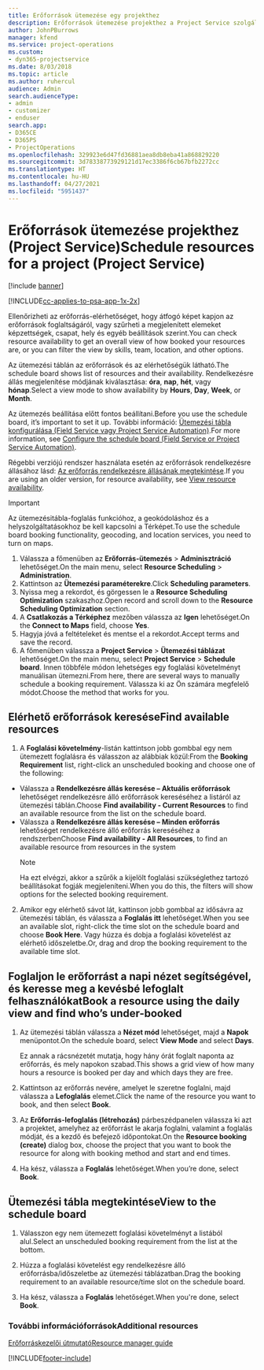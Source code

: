 ```yaml
---
title: Erőforrások ütemezése egy projekthez
description: Erőforrások ütemezése projekthez a Project Service szolgáltatásban
author: JohnPBurrows
manager: kfend
ms.service: project-operations
ms.custom:
- dyn365-projectservice
ms.date: 8/03/2018
ms.topic: article
ms.author: ruhercul
audience: Admin
search.audienceType:
- admin
- customizer
- enduser
search.app:
- D365CE
- D365PS
- ProjectOperations
ms.openlocfilehash: 329923e6d47fd36881aea8db8eba41a868829220
ms.sourcegitcommit: 3d78338773929121d17ec3386f6cb67bfb2272cc
ms.translationtype: HT
ms.contentlocale: hu-HU
ms.lasthandoff: 04/27/2021
ms.locfileid: "5951437"
---
```

# <a name="schedule-resources-for-a-project-project-service"></a><span data-ttu-id="f57f3-103">Erőforrások ütemezése projekthez (Project Service)</span><span class="sxs-lookup"><span data-stu-id="f57f3-103">Schedule resources for a project (Project Service)</span></span>

[!include [banner](../includes/psa-now-project-operations.md)]

[!INCLUDE[cc-applies-to-psa-app-1x-2x](../includes/cc-applies-to-psa-app-1x-2x.md)]

<span data-ttu-id="f57f3-104">Ellenőrizheti az erőforrás-elérhetőséget, hogy átfogó képet kapjon az erőforrások foglaltságáról, vagy szűrheti a megjelenített elemeket képzettségek, csapat, hely és egyéb beállítások szerint.</span><span class="sxs-lookup"><span data-stu-id="f57f3-104">You can check resource availability to get an overall view of how booked your resources are, or you can filter the view by skills, team, location, and other options.</span></span>  
  
<span data-ttu-id="f57f3-105">Az ütemezési táblán az erőforrások és az elérhetőségük látható.</span><span class="sxs-lookup"><span data-stu-id="f57f3-105">The schedule board shows list of resources and their availability.</span></span> <span data-ttu-id="f57f3-106">Rendelkezésre állás megjelenítése módjának kiválasztása: **óra**, **nap**, **hét**, vagy **hónap**.</span><span class="sxs-lookup"><span data-stu-id="f57f3-106">Select a view mode to show availability by **Hours**, **Day**, **Week**, or **Month**.</span></span>  
  
<span data-ttu-id="f57f3-107">Az ütemezés beállítása előtt fontos beállítani.</span><span class="sxs-lookup"><span data-stu-id="f57f3-107">Before you use the schedule board, it’s important to set it up.</span></span> <span data-ttu-id="f57f3-108">További információ: [Ütemezési tábla konfigurálása (Field Service vagy Project Service Automation)](/dynamics365/field-service/configure-schedule-board).</span><span class="sxs-lookup"><span data-stu-id="f57f3-108">For more information, see [Configure the schedule board (Field Service or Project Service Automation)](/dynamics365/field-service/configure-schedule-board).</span></span>
  
<span data-ttu-id="f57f3-109">Régebbi verziójú rendszer használata esetén az erőforrások rendelkezésre állásához lásd: [Az erőforrás rendelkezésre állásának megtekintése](../psa/view-resource-availability.md).</span><span class="sxs-lookup"><span data-stu-id="f57f3-109">If you are using an older version, for resource availability, see [View resource availability](../psa/view-resource-availability.md).</span></span>  

> [!IMPORTANT]
>  <span data-ttu-id="f57f3-110">Az ütemezésitábla-foglalás funkcióhoz, a geokódoláshoz és a helyszolgáltatásokhoz be kell kapcsolni a Térképet.</span><span class="sxs-lookup"><span data-stu-id="f57f3-110">To use the schedule board booking functionality, geocoding, and location services, you need to turn on maps.</span></span>  
> 
> 1. <span data-ttu-id="f57f3-111">Válassza a főmenüben az **Erőforrás-ütemezés** > **Adminisztráció** lehetőséget.</span><span class="sxs-lookup"><span data-stu-id="f57f3-111">On the main menu, select **Resource Scheduling** > **Administration**.</span></span>  
> 2. <span data-ttu-id="f57f3-112">Kattintson az **Ütemezési paraméterekre**.</span><span class="sxs-lookup"><span data-stu-id="f57f3-112">Click **Scheduling parameters**.</span></span>  
> 3. <span data-ttu-id="f57f3-113">Nyissa meg a rekordot, és görgessen le a **Resource Scheduling Optimization** szakaszhoz.</span><span class="sxs-lookup"><span data-stu-id="f57f3-113">Open record and scroll down to the **Resource Scheduling Optimization** section.</span></span>  
> 4. <span data-ttu-id="f57f3-114">A **Csatlakozás a Térképhez** mezőben válassza az **Igen** lehetőséget.</span><span class="sxs-lookup"><span data-stu-id="f57f3-114">On the **Connect to Maps** field, choose **Yes**.</span></span>  
> 5. <span data-ttu-id="f57f3-115">Hagyja jóvá a feltételeket és mentse el a rekordot.</span><span class="sxs-lookup"><span data-stu-id="f57f3-115">Accept terms and save the record.</span></span>  
> 6. <span data-ttu-id="f57f3-116">A főmenüben válassza a **Project Service** > **Ütemezési táblázat** lehetőséget.</span><span class="sxs-lookup"><span data-stu-id="f57f3-116">On the main menu, select **Project Service** > **Schedule board**.</span></span> <span data-ttu-id="f57f3-117">Innen többféle módon lehetséges egy foglalási követelményt manuálisan ütemezni.</span><span class="sxs-lookup"><span data-stu-id="f57f3-117">From here, there are several ways to manually schedule a booking requirement.</span></span> <span data-ttu-id="f57f3-118">Válassza ki az Ön számára megfelelő módot.</span><span class="sxs-lookup"><span data-stu-id="f57f3-118">Choose the method that works for you.</span></span>
  
## <a name="find-available-resources"></a><span data-ttu-id="f57f3-119">Elérhető erőforrások keresése</span><span class="sxs-lookup"><span data-stu-id="f57f3-119">Find available resources</span></span>

1.  <span data-ttu-id="f57f3-120">A **Foglalási követelmény**-listán kattintson jobb gombbal egy nem ütemezett foglalásra és válasszon az alábbiak közül:</span><span class="sxs-lookup"><span data-stu-id="f57f3-120">From the **Booking Requirement** list, right-click an unscheduled booking and choose one of the following:</span></span>  
  
- <span data-ttu-id="f57f3-121">Válassza a **Rendelkezésre állás keresése – Aktuális erőforrások** lehetőséget rendelkezésre álló erőforrások kereséséhez a listáról az ütemezési táblán.</span><span class="sxs-lookup"><span data-stu-id="f57f3-121">Choose **Find availability - Current Resources** to find an available resource from the list on the schedule board.</span></span>  
- <span data-ttu-id="f57f3-122">Válassza a **Rendelkezésre állás keresése – Minden erőforrás** lehetőséget rendelkezésre álló erőforrás kereséséhez a rendszerben</span><span class="sxs-lookup"><span data-stu-id="f57f3-122">Choose **Find availability - All Resources**, to find an available resource from resources in the system</span></span>  
   > [!NOTE]
   >  <span data-ttu-id="f57f3-123">Ha ezt elvégzi, akkor a szűrők a kijelölt foglalási szükséglethez tartozó beállításokat fogják megjeleníteni.</span><span class="sxs-lookup"><span data-stu-id="f57f3-123">When you do this, the filters will show options for the selected booking requirement.</span></span>  
  
2. <span data-ttu-id="f57f3-124">Amikor egy elérhető sávot lát, kattinson jobb gombbal az idősávra az ütemezési táblán, és válassza a **Foglalás itt** lehetőséget.</span><span class="sxs-lookup"><span data-stu-id="f57f3-124">When you see an available slot, right-click the time slot on the schedule board and choose **Book Here**.</span></span> <span data-ttu-id="f57f3-125">Vagy húzza és dobja a foglalási követelést az elérhető időszeletbe.</span><span class="sxs-lookup"><span data-stu-id="f57f3-125">Or, drag and drop the booking requirement to the available time slot.</span></span>  
  

## <a name="book-a-resource-using-the-daily-view-and-find-whos-under-booked"></a><span data-ttu-id="f57f3-126">Foglaljon le erőforrást a napi nézet segítségével, és keresse meg a kevésbé lefoglalt felhasználókat</span><span class="sxs-lookup"><span data-stu-id="f57f3-126">Book a resource using the daily view and find who’s under-booked</span></span>
  
1.  <span data-ttu-id="f57f3-127">Az ütemezési táblán válassza a **Nézet mód** lehetőséget, majd a **Napok** menüpontot.</span><span class="sxs-lookup"><span data-stu-id="f57f3-127">On the schedule board, select **View Mode** and select **Days**.</span></span>  
  
    <span data-ttu-id="f57f3-128">Ez annak a rácsnézetét mutatja, hogy hány órát foglalt naponta az erőforrás, és mely napokon szabad.</span><span class="sxs-lookup"><span data-stu-id="f57f3-128">This shows a grid view of how many hours a resource is booked per day and which days they are free.</span></span>  
  
2.  <span data-ttu-id="f57f3-129">Kattintson az erőforrás nevére, amelyet le szeretne foglalni, majd válassza a **Lefoglalás** elemet.</span><span class="sxs-lookup"><span data-stu-id="f57f3-129">Click the name of the resource you want to book, and then select **Book**.</span></span>  
  
3.  <span data-ttu-id="f57f3-130">Az **Erőforrás-lefoglalás (létrehozás)** párbeszédpanelen válassza ki azt a projektet, amelyhez az erőforrást le akarja foglalni, valamint a foglalás módját, és a kezdő és befejező időpontokat.</span><span class="sxs-lookup"><span data-stu-id="f57f3-130">On the **Resource booking (create)** dialog box, choose the project that you want to book the resource for along with booking method and start and end times.</span></span>  
  
4.  <span data-ttu-id="f57f3-131">Ha kész, válassza a **Foglalás** lehetőséget.</span><span class="sxs-lookup"><span data-stu-id="f57f3-131">When you’re done, select **Book**.</span></span>  
  
## <a name="view-to-the-schedule-board"></a><span data-ttu-id="f57f3-132">Ütemezési tábla megtekintése</span><span class="sxs-lookup"><span data-stu-id="f57f3-132">View to the schedule board</span></span>
  
1.  <span data-ttu-id="f57f3-133">Válasszon egy nem ütemezett foglalási követelményt a listából alul.</span><span class="sxs-lookup"><span data-stu-id="f57f3-133">Select an unscheduled booking requirement from the list at the bottom.</span></span>  
  
2.  <span data-ttu-id="f57f3-134">Húzza a foglalási követelést egy rendelkezésre álló erőforrásba/időszeletbe az ütemezési táblázatban.</span><span class="sxs-lookup"><span data-stu-id="f57f3-134">Drag the booking requirement to an available resource/time slot on the schedule board.</span></span>  
  
3.  <span data-ttu-id="f57f3-135">Ha kész, válassza a **Foglalás** lehetőséget.</span><span class="sxs-lookup"><span data-stu-id="f57f3-135">When you're done, select **Book**.</span></span>  
  
### <a name="additional-resources"></a><span data-ttu-id="f57f3-136">További információforrások</span><span class="sxs-lookup"><span data-stu-id="f57f3-136">Additional resources</span></span>  
 [<span data-ttu-id="f57f3-137">Erőforráskezelői útmutató</span><span class="sxs-lookup"><span data-stu-id="f57f3-137">Resource manager guide</span></span>](../psa/resource-manager-guide.md)


[!INCLUDE[footer-include](../includes/footer-banner.md)]